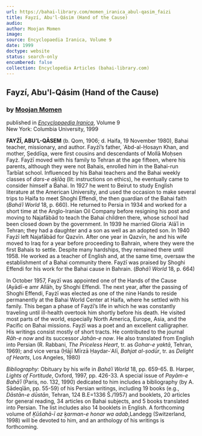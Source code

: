 ```yaml
---
url: https://bahai-library.com/momen_iranica_abul-qasim_faizi
title: Fayzí, Abu'l-Qásim (Hand of the Cause)
audio: 
author: Moojan Momen
image: 
source: Encyclopaedia Iranica, Volume 9
date: 1999
doctype: website
status: search-only
encumbered: false
collection: Encyclopedia Articles (bahai-library.com)
---
```



## Fayzí, Abu'l-Qásim (Hand of the Cause)

### by [Moojan Momen](https://bahai-library.com/author/Moojan+Momen)

published in [_Encyclopaedia Iranica_](https://bahai-library.com/series/Encyclopaedia%20Iranica), Volume 9  
New York: Columbia University, 1999


**FAYŻĪ, ABU’L-QĀSEM** (b. Qom, 1906; d. Haifa, 19 November 1980), Bahai teacher, missionary, and author. Fayżī’s father, ʿAbd-al-Ḥosayn Khan, and mother, Ṣeddīqa, were first cousins and descendants of Mollā Moḥsen Fayż. Fayżī moved with his family to Tehran at the age fifteen, where his parents, although they were not Bahais, enrolled him in the Bahai-run Tarbīat school. Influenced by his Bahai teachers and the Bahai weekly classes of _dars-e aḵlāq_ (lit: instructions on ethics), he eventually came to consider himself a Bahai. In 1927 he went to Beirut to study English literature at the American University, and used the occasion to make several trips to Haifa to meet Shoghi Effendi, the then guardian of the Bahai faith (_Baháʾí World_ 18, p. 660). He returned to Persia in 1934 and worked for a short time at the Anglo-Iranian Oil Company before resigning his post and moving to Najafābād to teach the Bahai children there, whose school had been closed down by the government. In 1939 he married Gloria ʿAlāʾī in Tehran; they had a daughter and a son as well as an adopted son. In 1940 Fayżī left Najafābād for Qazvīn. After one year in Qazvīn, he and his wife moved to Iraq for a year before proceeding to Bahrain, where they were the first Bahais to settle. Despite many hardships, they remained there until 1958. He worked as a teacher of English and, at the same time, oversaw the establishment of a Bahai community there. Fayżī was praised by Shoghi Effendi for his work for the Bahai cause in Bahrain. (_Baháʾí World_ 18, p. 664)

In October 1957, Fayżī was appointed one of the Hands of the Cause (Ayādī-e amr Allāh, by Shoghi Effendi. The next year, after the passing of Shoghi Effendi, Fayżī was elected as one of the nine Hands to reside permanently at the Bahai World Center at Haifa, where he settled with his family. This began a phase of Fayżī’s life in which he was constantly traveling until ill-health overtook him shortly before his death. He visited most parts of the world, especially North America, Europe, Asia, and the Pacific on Bahai missions. Fayżī was a poet and an excellent calligrapher. His writings consist mostly of short tracts. He contributed to the journal _Rāh-e now_ and its successor _Jahān-e now_. He also translated from English into Persian (R. Rabbani, _The Priceless Heart_, tr. as _Gohar-e yaktā_, Tehran, 1969); and vice versa (Ḥājī Mīrzā Ḥaydar-ʿAlī, _Bahjat al-ṣodūr_, tr. as _Delight of Hearts_, Los Angeles, 1980)

_Bibliography:_ Obituary by his wife in _Baháʾí World_ 18, pp. 659-65. B. Harper, _Lights of Fortitude_, Oxford, 1997, pp. 426-33. A special issue of _Payām-e Bahāʾī_ (Paris, no. 132, 1990) dedicated to him includes a bibliography (by A. Ṣādeqīān, pp. 55-59) of his Persian writings, including 19 books (e.g., _Dāstān-e dūstān_, Tehran, 124 B.E=1336 Š./1957) and booklets, 20 articles for general reading, 34 articles on Bahai subjects, and 5 books translated into Persian. The list includes also 14 booklets in English. A forthcoming volume of _Ḵūšahā-ī az ḵarman-e honar wa adab_,Landegg (Switzerland, 1998) will be devoted to him, and an anthology of his writings is forthcoming.